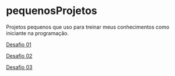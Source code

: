 # pequenosProjetos
 Projetos pequenos que uso para treinar meus conhecimentos como iniciante na programação.

<a href="https://andersonsantos111.github.io/pequenosProjetos/provaDoVidroRoundSix/">Desafio 01</a>

<a href="https://andersonsantos111.github.io/pequenosProjetos/Menu_de_Operações_Simples/">Desafio 02</a>

<a href="https://andersonsantos111.github.io/pequenosProjetos/AdivinheOnumero">Desafio 03</a>